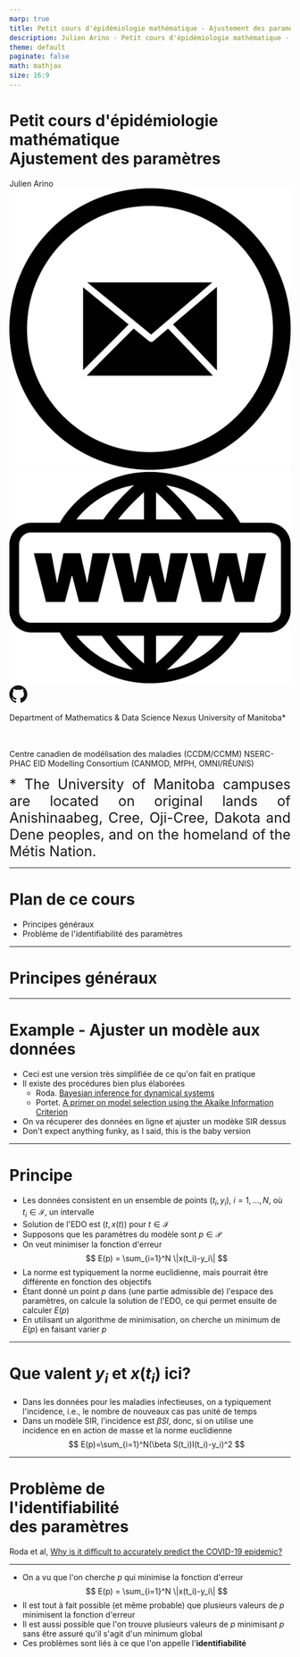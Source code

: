 ```yaml
---
marp: true
title: Petit cours d'épidémiologie mathématique - Ajustement des paramètres
description: Julien Arino - Petit cours d'épidémiologie mathématique - Cours 19 - Ajustement des paramètres
theme: default
paginate: false
math: mathjax
size: 16:9
---
```


<style>
  .theorem {
    text-align:justify;
    background-color:#16a085;
    border-radius:20px;
    padding:10px 20px 10px 20px;
    box-shadow: 0px 1px 5px #999;  margin-bottom: 10px;
  }
  .definition {
    text-align:justify;
    background-color:#ededde;
    border-radius:20px;
    padding:10px 20px 10px 20px;
    box-shadow: 0px 1px 5px #999;
    margin-bottom: 10px;
  }
  img[alt~="center"] {
    display: block;
    margin: 0 auto;
  }
</style>

<!-- _backgroundImage: "linear-gradient(to top, #85110d, 1%, white)" -->
# Petit cours d'épidémiologie mathématique<br/>Ajustement des paramètres

Julien Arino [![width:32px](https://raw.githubusercontent.com/julien-arino/petit-cours-epidemio-mathematique/main/FIGS/email-round.png)](mailto:Julien.Arino@umanitoba.ca) [![width:32px](https://raw.githubusercontent.com/julien-arino/petit-cours-epidemio-mathematique/main/FIGS/world-wide-web.png)](https://julien-arino.github.io/) [![width:32px](https://raw.githubusercontent.com/julien-arino/petit-cours-epidemio-mathematique/main/FIGS/github-icon.png)](https://github.com/julien-arino)

Department of Mathematics & Data Science Nexus
University of Manitoba*

<div style = "font-size:18px; margin-top:-10px; padding-bottom:30px;"></div>

Centre canadien de modélisation des maladies (CCDM/CCMM)
NSERC-PHAC EID Modelling Consortium (CANMOD, MfPH, OMNI/RÉUNIS)

<div style = "text-align: justify; position: relative; bottom: -5%; font-size:25px;">
* The University of Manitoba campuses are located on original lands of Anishinaabeg, Cree, Oji-Cree, Dakota and Dene peoples, and on the homeland of the Métis Nation.</div>

---

<!-- _backgroundImage: "radial-gradient(white,80%,#f1c40f)" -->
# Plan de ce cours

- Principes généraux
- Problème de l'identifiabilité des paramètres

---

<!-- _backgroundImage: "linear-gradient(to bottom, #f1c40f, 20%, white)" -->
# <!--fit-->Principes généraux

---

# Example - Ajuster un modèle aux données

- Ceci est une version très simplifiée de ce qu'on fait en pratique
- Il existe des procédures bien plus élaborées
  - Roda. [Bayesian inference for dynamical systems](https://doi.org/10.1016/j.idm.2019.12.007)
  - Portet. [A primer on model selection using the Akaike Information Criterion](https://doi.org/10.1016/j.idm.2019.12.010)
- On va récuperer des données en ligne et ajuster un modèke SIR dessus
- Don't expect anything funky, as I said, this is the baby version

---

# Principe

- Les données consistent en un ensemble de points $(t_i,y_i)$, $i=1,\ldots,N$, où $t_i\in\mathcal{I}$, un intervalle
- Solution de l'EDO est $(t,x(t))$ pour $t\in\mathcal{I}$
- Supposons que les paramètres du modèle sont $p\in\mathcal{P}$
- On veut minimiser la fonction d'erreur
$$
E(p) = \sum_{i=1}^N \|x(t_i)-y_i\|
$$
- La norme est typiquement la norme euclidienne, mais pourrait être différente en fonction des objectifs
- Étant donné un point $p$ dans (une partie admissible de) l'espace des paramètres, on calcule la solution de l'EDO, ce qui permet ensuite de calculer $E(p)$
- En utilisant un algorithme de minimisation, on cherche un minimum de $E(p)$ en faisant varier $p$

---

# Que valent $y_i$ et $x(t_i)$ ici?

- Dans les données pour les maladies infectieuses, on a typiquement l'incidence, i.e., le nombre de nouveaux cas pas unité de temps
- Dans un modèle SIR, l'incidence est $\beta SI$, donc, si on utilise une incidence en en action de masse et la norme euclidienne
$$
E(p)=\sum_{i=1}^N(\beta S(t_i)I(t_i)-y_i)^2
$$

---

<!-- _backgroundImage: "linear-gradient(to bottom, #f1c40f, 20%, white)" -->
# <!--fit-->Problème de <br>l'identifiabilité<br> des paramètres

Roda et al, [Why is it difficult to accurately predict the COVID-19 epidemic?](https://doi.org/10.1016/j.idm.2020.03.001)

---

- On a vu que l'on cherche $p$ qui minimise la fonction d'erreur
$$
E(p) = \sum_{i=1}^N \|x(t_i)-y_i\|
$$
- Il est tout à fait possible (et même probable) que plusieurs valeurs de $p$ minimisent la fonction d'erreur
- Il est aussi possible que l'on trouve plusieurs valeurs de $p$ minimisant $p$ sans être assuré qu'il s'agit d'un minimum global
- Ces problèmes sont liés à ce que l'on appelle l'**identifiabilité**
